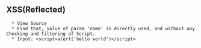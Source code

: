 ## XSS(Reflected)
      * View Source
      * Find that, value of param 'name' is directly used, and without any Checking and filtering of Script.
      * Input: <script>alert('hello world')</script>
